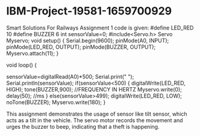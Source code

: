 # IBM-Project-19581-1659700929
Smart Solutions For Railways
Assignment 1 code is given:
#define LED_RED 10
#define BUZZER 6
int sensorValue=0;
#include<Servo.h>
Servo Myservo;
void setup()
{
   Serial.begin(9600);
   pinMode(A0, INPUT);
   pinMode(LED_RED, OUTPUT);
   pinMode(BUZZER, OUTPUT);
   Myservo.attach(11);
}

void loop()
{
  
  sensorValue=digitalRead(A0)*500;
  Serial.print(" ");
  Serial.println(sensorValue);
  if(sensorValue<500)
  {
    digitalWrite(LED_RED, HIGH);
    tone(BUZZER,900);       //FREQUENCY IN HERTZ
    Myservo.write(0);
    delay(50);             //ms
  }
  else(sensorValue>499);
  digitalWrite(LED_RED, LOW);
  noTone(BUZZER);
  Myservo.write(180);
}

This assignment demonstrates the usage of sensor like tilt sensor, which acts as a tilt in the vehicle. The servo motor records the movement and urges the buzzer to beep, indicating that a theft is happening.




